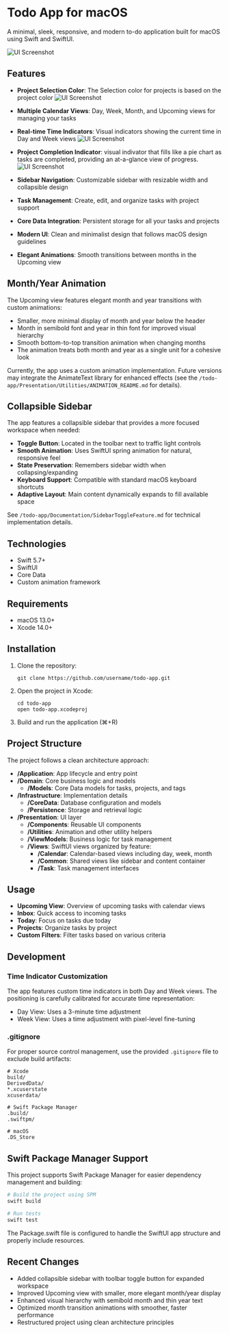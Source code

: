# Todo App for macOS

A minimal, sleek, responsive, and modern to-do application built for macOS using Swift and SwiftUI.

![UI Screenshot](/images/UI_main4.png)

## Features

- **Project Selection Color**: The Selection color for projects is based on the project color
![UI Screenshot](/images/ProjectView.png)

- **Multiple Calendar Views**: Day, Week, Month, and Upcoming views for managing your tasks
- **Real-time Time Indicators**: Visual indicators showing the current time in Day and Week views
![UI Screenshot](/images/TimeIndicator.png)

- **Project Completion Indicator**: visual indivator that fills like a pie chart as tasks are completed, providing an at-a-glance view of progress.
![UI Screenshot](/images/ProjectIndicator.png)

- **Sidebar Navigation**: Customizable sidebar with resizable width and collapsible design
- **Task Management**: Create, edit, and organize tasks with project support
- **Core Data Integration**: Persistent storage for all your tasks and projects
- **Modern UI**: Clean and minimalist design that follows macOS design guidelines
- **Elegant Animations**: Smooth transitions between months in the Upcoming view

## Month/Year Animation

The Upcoming view features elegant month and year transitions with custom animations:
- Smaller, more minimal display of month and year below the header
- Month in semibold font and year in thin font for improved visual hierarchy
- Smooth bottom-to-top transition animation when changing months
- The animation treats both month and year as a single unit for a cohesive look

Currently, the app uses a custom animation implementation. Future versions may integrate the AnimateText library for enhanced effects (see the `/todo-app/Presentation/Utilities/ANIMATION_README.md` for details).

## Collapsible Sidebar

The app features a collapsible sidebar that provides a more focused workspace when needed:

- **Toggle Button**: Located in the toolbar next to traffic light controls
- **Smooth Animation**: Uses SwiftUI spring animation for natural, responsive feel
- **State Preservation**: Remembers sidebar width when collapsing/expanding
- **Keyboard Support**: Compatible with standard macOS keyboard shortcuts
- **Adaptive Layout**: Main content dynamically expands to fill available space

See `/todo-app/Documentation/SidebarToggleFeature.md` for technical implementation details.

## Technologies

- Swift 5.7+
- SwiftUI
- Core Data
- Custom animation framework

## Requirements

- macOS 13.0+
- Xcode 14.0+

## Installation

1. Clone the repository:
   ```
   git clone https://github.com/username/todo-app.git
   ```

2. Open the project in Xcode:
   ```
   cd todo-app
   open todo-app.xcodeproj
   ```

3. Build and run the application (⌘+R)

## Project Structure

The project follows a clean architecture approach:

- **/Application**: App lifecycle and entry point
- **/Domain**: Core business logic and models
  - **/Models**: Core Data models for tasks, projects, and tags
- **/Infrastructure**: Implementation details
  - **/CoreData**: Database configuration and models
  - **/Persistence**: Storage and retrieval logic
- **/Presentation**: UI layer
  - **/Components**: Reusable UI components
  - **/Utilities**: Animation and other utility helpers
  - **/ViewModels**: Business logic for task management
  - **/Views**: SwiftUI views organized by feature:
    - **/Calendar**: Calendar-based views including day, week, month
    - **/Common**: Shared views like sidebar and content container
    - **/Task**: Task management interfaces

## Usage

- **Upcoming View**: Overview of upcoming tasks with calendar views
- **Inbox**: Quick access to incoming tasks
- **Today**: Focus on tasks due today
- **Projects**: Organize tasks by project
- **Custom Filters**: Filter tasks based on various criteria

## Development

### Time Indicator Customization

The app features custom time indicators in both Day and Week views. The positioning is carefully calibrated for accurate time representation:

- Day View: Uses a 3-minute time adjustment
- Week View: Uses a time adjustment with pixel-level fine-tuning

### .gitignore

For proper source control management, use the provided `.gitignore` file to exclude build artifacts:

```
# Xcode
build/
DerivedData/
*.xcuserstate
xcuserdata/

# Swift Package Manager
.build/
.swiftpm/

# macOS
.DS_Store
```

## Swift Package Manager Support

This project supports Swift Package Manager for easier dependency management and building:

```bash
# Build the project using SPM
swift build

# Run tests
swift test
```

The Package.swift file is configured to handle the SwiftUI app structure and properly include resources.

## Recent Changes

- Added collapsible sidebar with toolbar toggle button for expanded workspace
- Improved Upcoming view with smaller, more elegant month/year display
- Enhanced visual hierarchy with semibold month and thin year text
- Optimized month transition animations with smoother, faster performance
- Restructured project using clean architecture principles
